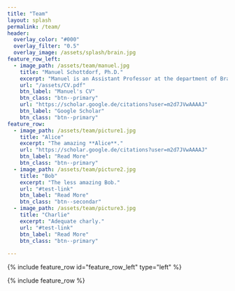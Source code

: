 ```yaml
---
title: "Team"
layout: splash
permalink: /team/
header:
  overlay_color: "#000"
  overlay_filter: "0.5"
  overlay_image: /assets/splash/brain.jpg
feature_row_left:
  - image_path: /assets/team/manuel.jpg
    title: "Manuel Schottdorf, Ph.D."
    excerpt: "Manuel is an Assistant Professor at the department of Brain and Psychological Sciences at the University of Delaware. He earned an undergraduate degree in physics and philosophy in Germany and two Master degrees, one in 2011, working in condensed matter physics from Rutgers, and one in 2013, working in theoretical neuroscience in Göttingen. Manuel completed his PhD at the Max Planck Institute for Dynamics and Self-Organization and the Max Planck Institute for Experimental Medicine in 2018. He moved to the Princeton Neuroscience Institute in 2018 for his postdoc in the laboratories of David Tank and Carlos Brody. Manuel has won numerous awardd for his scientific work, among them a Boehringer Ingelheim Fonds PhD Fellowship, an Otto Hahn medal of the Max Planck Society, and he currently holds a Burroughs Wellcome Fund's Career Award."
    url: "/assets/CV.pdf"
    btn_label: "Manuel's CV"
    btn_class: "btn--primary"
    url: "https://scholar.google.de/citations?user=m2d7JVwAAAAJ"
    btn_label: "Google Scholar"
    btn_class: "btn--primary"
feature_row:
  - image_path: /assets/team/picture1.jpg
    title: "Alice"
    excerpt: "The amazing **Alice**."
    url: "https://scholar.google.de/citations?user=m2d7JVwAAAAJ"
    btn_label: "Read More"
    btn_class: "btn--primary"
  - image_path: /assets/team/picture2.jpg
    title: "Bob"
    excerpt: "The less amazing Bob."
    url: "#test-link"
    btn_label: "Read More"
    btn_class: "btn--secondar"
  - image_path: /assets/team/picture3.jpg
    title: "Charlie"
    excerpt: "Adequate charly."
    url: "#test-link"
    btn_label: "Read More"
    btn_class: "btn--primary"
  
---
```


{% include feature_row id="feature_row_left" type="left" %}

{% include feature_row %}

